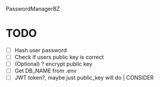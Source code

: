 PasswordManagerBZ

# TODO

- [ ] Hash user password
- [ ] Check if users public key is correct
- [ ] \(Optional) ? encrypt public key
- [ ] Get DB_NAME from .env
- [ ] JWT token?, maybe just public_key will do | CONSIDER